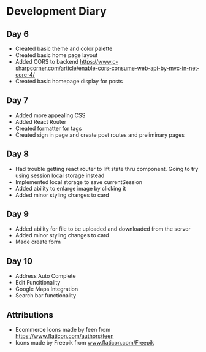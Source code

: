 # Development Diary

## Day 6 
- Created basic theme and color palette 
- Created basic home page layout
- Added CORS to backend https://www.c-sharpcorner.com/article/enable-cors-consume-web-api-by-mvc-in-net-core-4/
- Created basic homepage display for posts

## Day 7
- Added more appealing CSS
- Added React Router
- Created formatter for tags
- Created sign in page and create post routes and preliminary pages

## Day 8
- Had trouble getting react router to lift state thru <Link> component. Going to try using session local storage instead
- Implemented local storage to save currentSession
- Added ability to enlarge image by clicking it
- Added minor styling changes to card 

## Day 9
- Added ability for file to be uploaded and downloaded from the server 
- Added minor styling changes to card
- Made create form 

## Day 10
- Address Auto Complete
- Edit Funcitionality
- Google Maps Integration
- Search bar functionality

## Attributions
- Ecommerce Icons made by feen from https://www.flaticon.com/authors/feen
- Icons made by Freepik from www.flaticon.com/Freepik